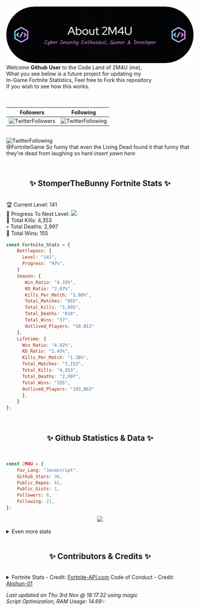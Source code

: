 
  ![Header](./src/github-banner.png)
  <br>
  Welcome **Github User** to the Code Land of 2M4U (me),<br>
  What you see below is a future project for updating my<br>
  In-Game Fortnite Statistics, Feel free to Fork this repository<br>
  If you wish to see how this works.
  <br><br>
  <br>
  
  | Followers  | Following |
  | ---------- |:---------:|
  | ![TwitterFollowers](https://img.shields.io/badge/Twitter%20Followers-79-blue)  | ![TwitterFollowing](https://img.shields.io/badge/Twitter%20Following-218-blue)  |


  <br>![TwitterFollowing](https://img.shields.io/badge/Latest%20Tweet--blue)<br>
  @FortniteGame So funny that even the Living Dead found it that funny that they're dead from laughing so hard *insert yawn here*
   
  <br><h2 align="center"> ✨ StomperTheBunny Fortnite Stats ✨</h2><br>
  🏆 Current Level: 141<br>
  🎉 Progress To Next Level: ![](https://geps.dev/progress/97)<br>
  🎯 Total Kills: 4,353<br>
  💀 Total Deaths: 2,997<br>
  👑 Total Wins: 155<br>

```js
const Fortnite_Stats = {
    Battlepass: {
      Level: "141",
      Progress: "97%",    
    }
    Season: { 
       Win_Ratio: "4.33%",
       KD_Ratio: "2.07%",
       Kills_Per_Match: "1.98%",
       Total_Matches: "855",
       Total_Kills: "1,695",
       Total_Deaths: "818",
       Total_Wins: "37",
       Outlived_Players: "50,012"
    },
    Lifetime: {
      Win_Ratio: "4.92%",
      KD_Ratio: "1.45%",
      Kills_Per_Match: "1.38%",
      Total_Matches: "3,152",
      Total_Kills: "4,353",
      Total_Deaths: "2,997",
      Total_Wins: "155",
      Outlived_Players: "193,863"
      },
    }
}; 
```


<br><h2 align="center"> ✨ Github Statistics & Data ✨</h2><br>

```js
const 2M4U = {
    Fav_Lang: "Javascript",
    Github_Stars: 36,
    Public_Repos: 61,
    Public_Gists: 1,
    Followers: 8,
    Following: 21,
}; 
```

<p align="center">
<img src="https://github-readme-streak-stats.herokuapp.com/?user=2M4U&theme=tokyonight">
</p>
<details>
  <summary>
      Even more stats
  </summary>
  <p align="center">
    <img src="https://github-profile-trophy.vercel.app/?username=2M4U&theme=dracula">
    <img src="https://github-readme-stats.vercel.app/api?username=2M4U&theme=tokyonight&count_private=true&show_icons=true&include_all_commits=true">
  </p>
</details>
<br><h2 align="center"> ✨ Contributors & Credits ✨</h2><br>
<details>
  <summary>
      Fortnite Stats - Credit: <a href="https://fortnite-api.com/?utm_source=github.com/2M4U/2M4U">Fortnite-API.com</a>
      Code of Conduct - Credit: <a href="https://github.com/Akshun-01">Akshun-01</a>
  </summary>
</details>

<!-- Last updated on Thu Nov 03 2022 18:17:32 GMT+0000 (Coordinated Universal Time) ;-;-->
<i>Last updated on  Thu 3rd Nov @ 18:17:32 using magic<br>
Script Optimization; RAM Usage: 14.69</i>✨